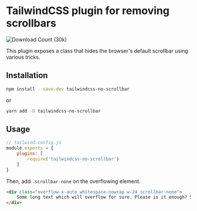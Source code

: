 # TailwindCSS plugin for removing scrollbars
![Download Count (30k)](https://img.shields.io/npm/dt/tailwindcss-no-scrollbar)

This plugin exposes a class that hides the browser's default scrollbar using various tricks.

## Installation
```bash
npm install --save-dev tailwindcss-no-scrollbar
```
or
```bash
yarn add -D tailwindcss-no-scrollbar
```

## Usage
````js
// tailwind.config.js
module.exports = {
    plugins: [
        require('tailwindcss-no-scrollbar')
    ]
}
````

Then, add `.scrollbar-none` on the overflowing element.

```html
<div class="overflow-x-auto whitespace-nowrap w-24 scrollbar-none">
    Some long text which will overflow for sure. Please is it enough? Surely.
</div>
```
